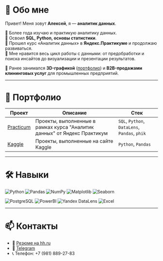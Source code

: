 # 👋 Обо мне  
Привет! Меня зовут **Алексей**, я — **аналитик данных**.  

🔹 Более года изучаю и практикую аналитику данных.  
🔹 Освоил **SQL, Python, основы статистики**.  
🔹 Прошел курс «Аналитик данных» в **Яндекс.Практикуме** и продолжаю развиваться.  
🔹 Мне нравится весь цикл работы с данными: от предобработки и поиска инсайтов до визуализации и презентации результатов.  

📌 Ранее занимался **3D-графикой** ([портфолио](https://www.artstation.com/koznovalexey)) и **B2B-продажами клининговых услуг** для промышленных предприятий.  

---

# 📂 Портфолио  
| Проект | Описание | Стек |
|--------|----------|------|
| [Practicum](https://github.com/AlexeyKoznov/Portfolio/tree/main/Practicum) | Проекты, выполненные в рамках курса "Аналитик данных" от Яндекс Практикум | `SQL`, `Python`, `DataLens`, `Pandas`, `phik` |
| [Kaggle](https://github.com/AlexeyKoznov/Portfolio/tree/main/Kaggle) | Проекты, выполненные на сайте Kaggle | `Python`, `Pandas` |

---

# 🛠️ Навыки  
![Python](https://img.shields.io/badge/Python-3776AB?style=for-the-badge&logo=python&logoColor=white)
![Pandas](https://img.shields.io/badge/Pandas-150458?style=for-the-badge&logo=pandas&logoColor=white)
![NumPy](https://img.shields.io/badge/Numpy-013243?style=for-the-badge&logo=numpy&logoColor=white)
![Matplotlib](https://img.shields.io/badge/Matplotlib-11557c?style=for-the-badge&logo=plotly&logoColor=white)
![Seaborn](https://img.shields.io/badge/Seaborn-2E5EAA?style=for-the-badge)

![PostgreSQL](https://img.shields.io/badge/PostgreSQL-336791?style=for-the-badge&logo=postgresql&logoColor=white)
![PowerBI](https://img.shields.io/badge/Power%20BI-F2C811?style=for-the-badge&logo=powerbi&logoColor=black)
![Yandex DataLens](https://img.shields.io/badge/DataLens-FF0000?style=for-the-badge&logo=yandex&logoColor=white)
![Excel](https://img.shields.io/badge/Excel-217346?style=for-the-badge&logo=microsoft-excel&logoColor=white)

---

# 📫 Контакты  
- 📄 [Резюме на hh.ru](https://spb.hh.ru/resume/772485ccff0e777b510039ed1f444961734a53)  
- 💬 [Telegram](https://t.me/AlexeyKoznov)  
- 📞 Телефон: +7 (981) 889-27-83  
